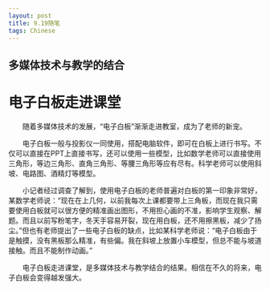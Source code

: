 ```yaml
---
layout: post
title: 9.19随笔
tags: Chinese
---
```


多媒体技术与教学的结合
----------

电子白板走进课堂
==========
　　随着多媒体技术的发展，“电子白板”渐渐走进教室，成为了老师的新宠。

　　电子白板一般与投影仪一同使用，搭配电脑软件，即可在白板上进行书写。不仅可以直接在PPT上直接书写，还可以使用一些模型，比如数学老师可以直接使用三角形，等边三角形、直角三角形、等腰三角形等应有尽有。科学老师可以使用斜坡、电路图、酒精灯等模型。

　　小记者经过调查了解到，使用电子白板的老师普遍对白板的第一印象非常好，某数学老师说：“现在在上几何，以前我每次上课都要带上三角板，而现在我只需要使用白板就可以很方便的精准画出图形，不用担心画的不准，影响学生观察、解题。而且以前写粉笔字，冬天手容易开裂，现在用白板，还不用擦黑板，减少了扬尘。”但也有老师提出了一些电子白板的缺点，比如某科学老师说：“电子白板由于是触摸，没有黑板那么精准，有些偏。我在斜坡上放置小车模型，但总不能与坡道接触。而且不能制作动画。”

　　电子白板走进课堂，是多媒体技术与教学结合的结果。相信在不久的将来，电子白板会变得越发强大。
